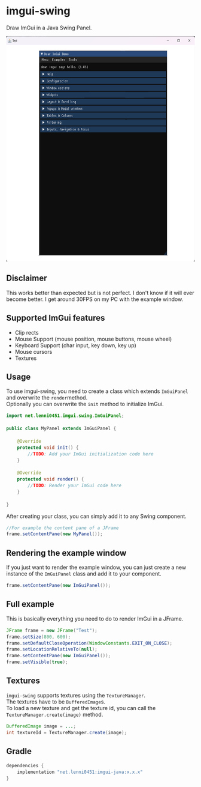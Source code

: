 # imgui-swing
Draw ImGui in a Java Swing Panel.

<img src="preview.png" width="600" height="600" />

## Disclaimer
This works better than expected but is not perfect. I don't know if it will ever become better. I get around 30FPS on my PC with the example window.

## Supported ImGui features
 - Clip rects
 - Mouse Support (mouse position, mouse buttons, mouse wheel)
 - Keyboard Support (char input, key down, key up)
 - Mouse cursors
 - Textures

## Usage
To use imgui-swing, you need to create a class which extends `ImGuiPanel` and overwrite the `render`method.\
Optionally you can overwrite the `init` method to initialize ImGui.
```java
import net.lenni0451.imgui.swing.ImGuiPanel;

public class MyPanel extends ImGuiPanel {

    @Override
    protected void init() {
        //TODO: Add your ImGui initialization code here
    }

    @Override
    protected void render() {
        //TODO: Render your ImGui code here
    }

}
```
After creating your class, you can simply add it to any Swing component.
```java
//For example the content pane of a JFrame
frame.setContentPane(new MyPanel());
```

## Rendering the example window
If you just want to render the example window, you can just create a new instance of the `ImGuiPanel` class and add it to your component.
```java
frame.setContentPane(new ImGuiPanel());
```

## Full example
This is basically everything you need to do to render ImGui in a JFrame.
```java
JFrame frame = new JFrame("Test");
frame.setSize(800, 600);
frame.setDefaultCloseOperation(WindowConstants.EXIT_ON_CLOSE);
frame.setLocationRelativeTo(null);
frame.setContentPane(new ImGuiPanel());
frame.setVisible(true);
```

## Textures
`imgui-swing` supports textures using the `TextureManager`.\
The textures have to be `BufferedImage`s.\
To load a new texture and get the texture id, you can call the `TextureManager.create(image)` method.
```java
BufferedImage image = ...;
int textureId = TextureManager.create(image);
```

## Gradle
```groovy
dependencies {
    implementation "net.lenni0451:imgui-java:x.x.x"
}
```
